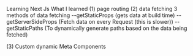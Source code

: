 Learning Next Js
What I learned
(1) page routing
(2) data fetching
3 methods of data fetching
--getStaticProps (gets data at build time)
--getServerSideProps (Fetch data on every Request (this is slower))
--getStaticPaths (To dynamically generate paths based on the data being fetched)

(3) Custom dynamic Meta Components

